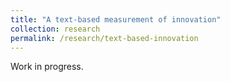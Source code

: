 ```yaml
---
title: "A text-based measurement of innovation"
collection: research
permalink: /research/text-based-innovation
---
```


Work in progress.